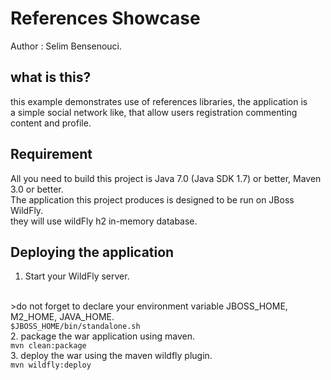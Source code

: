 References Showcase
====================
Author : Selim Bensenouci.

what is this?
------------

this example demonstrates use of references libraries, the application is <br/>
a simple social network like, that allow users registration commenting content and profile.

Requirement
-----------

All you need to build this project is Java 7.0 (Java SDK 1.7) or better, Maven 3.0 or better.<br/>
The application this project produces is designed to be run on JBoss WildFly. <br/>
they will use wildFly h2 in-memory database.

Deploying the application
--------------------------

1. Start your WildFly server.
<br/>
>do not forget to declare your environment variable JBOSS_HOME, M2_HOME, JAVA_HOME.
<br/>
<code>$JBOSS_HOME/bin/standalone.sh</code>
<br/>
2. package the war application using maven.
<br/>
<code>mvn clean:package</code>
<br/>
3. deploy the war using the maven wildfly plugin.
<br/>
<code>mvn wildfly:deploy</code>
 <br/>





